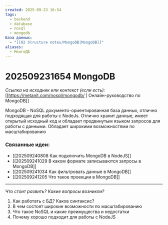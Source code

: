 ```yaml
---
created: 2025-09-23 16:54
tags:
  - backend
  - database
  - nosql
  - mongodb
База данных:
  - "[[02 Structure notes/MongoDB|MongoDB]]"
aliases:
  - МонгоДБ
---
```

# 202509231654 MongoDB

*Ссылка на исходник или контекст (если есть):* [[https://metanit.com/nosql/mongodb/ | Онлайн-руководство по MongoDB]]

MongoDB - NoSQL документо-ориентированная база данных, отлично подходящая для работы с NodeJs. Отлично хранит данные, имеет открытый исходный код и обладает продвинутым языком запросов для работы с данными. Обладает широкими возможностями по масштабированию

### Связанные идеи:
* [[202509240808 Как подключить MongoDB в NodeJS]]
* [[202509241029 В каком формате записываются запросы в MongoDB]]
* [[202509241034 Как фильтровать данные в MongoDB]]
* [[202509241205 Что такое проекции в MongoDB]]
---

*Что стоит развить? Какие вопросы возникли?*
1) Как работать с БД? Каков синтаксис?
2) В чем состоят широкие возможности по масштабированию
3) Что такое NoSQL и какие преимущества и недостатки
4) Почему хорошо подходит для работы с NodeJS